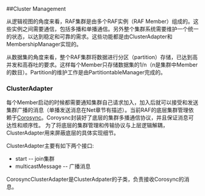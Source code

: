##Cluster Management

从逻辑视图的角度来看，RAF集群是由多个RAF实例（RAF Member）组成的。这些实例之间需要通信，包括多播和单播通信。另外整个集群系统需要维护一个统一的状态，以达到稳定和可靠的需求。这些功能都是由ClusterAdapter和MembershipManager实现的。

从数据集的角度来看，整个RAF集群将数据进行分区（partition）存储，已达到高并发和高吞吐的要求。这样每个Member只存储数据集的1/n（n是集群中Member的数目）。Partition的维护工作是由PartitiontableManager完成的。

### ClusterAdapter

每个Member启动的时候都需要通知集群自己请求加入，加入后就可以接受和发送集群广播的消息（单播发送消息在Net章节有描述）。当前RAF的底层集群管理依赖于[Corosync](http://corosync.github.io/corosync/)。Coroysnc封装好了底层的集群多播通信协议，并且保证消息可达性和顺序性。
为了将底层的集群管理和传输协议与上层逻辑解耦，ClusterAdapter用来屏蔽底层的具体实现细节。

ClusterAdapter主要有如下两个接口:

* start -- join集群
* multicastMessage -- 广播消息

CorosyncClusterAdapter是ClusterAdpater的子类，负责接收Corosync的消息。